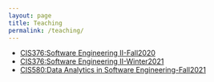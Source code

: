 ```yaml
---
layout: page
title: Teaching
permalink: /teaching/
---
```


-   [CIS376:Software Engineering II-Fall2020](/teaching/CIS376-Fall2020/)
-   [CIS376:Software Engineering II-Winter2021](/teaching/CIS376-Fall2020/)
-   [CIS580:Data Analytics in Software Engineering-Fall2021](/teaching/CIS580-Fall2021/CIS580-Fall2021.md)

